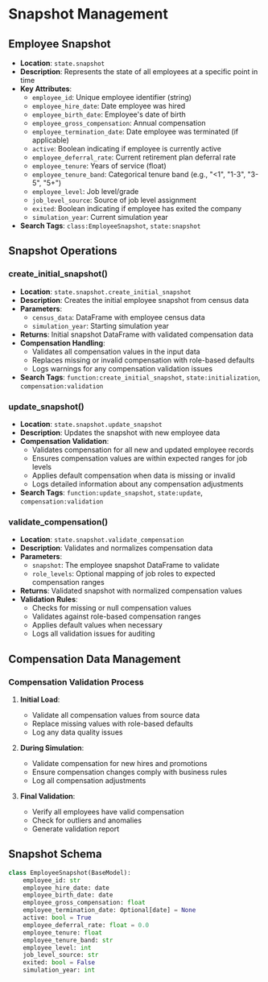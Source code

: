 # Snapshot Management

## Employee Snapshot
- **Location**: `state.snapshot`
- **Description**: Represents the state of all employees at a specific point in time
- **Key Attributes**:
  - `employee_id`: Unique employee identifier (string)
  - `employee_hire_date`: Date employee was hired
  - `employee_birth_date`: Employee's date of birth
  - `employee_gross_compensation`: Annual compensation
  - `employee_termination_date`: Date employee was terminated (if applicable)
  - `active`: Boolean indicating if employee is currently active
  - `employee_deferral_rate`: Current retirement plan deferral rate
  - `employee_tenure`: Years of service (float)
  - `employee_tenure_band`: Categorical tenure band (e.g., "<1", "1-3", "3-5", "5+")
  - `employee_level`: Job level/grade
  - `job_level_source`: Source of job level assignment
  - `exited`: Boolean indicating if employee has exited the company
  - `simulation_year`: Current simulation year
- **Search Tags**: `class:EmployeeSnapshot`, `state:snapshot`

## Snapshot Operations

### create_initial_snapshot()
- **Location**: `state.snapshot.create_initial_snapshot`
- **Description**: Creates the initial employee snapshot from census data
- **Parameters**:
  - `census_data`: DataFrame with employee census data
  - `simulation_year`: Starting simulation year
- **Returns**: Initial snapshot DataFrame with validated compensation data
- **Compensation Handling**:
  - Validates all compensation values in the input data
  - Replaces missing or invalid compensation with role-based defaults
  - Logs warnings for any compensation validation issues
- **Search Tags**: `function:create_initial_snapshot`, `state:initialization`, `compensation:validation`

### update_snapshot()
- **Location**: `state.snapshot.update_snapshot`
- **Description**: Updates the snapshot with new employee data
- **Compensation Validation**:
  - Validates compensation for all new and updated employee records
  - Ensures compensation values are within expected ranges for job levels
  - Applies default compensation when data is missing or invalid
  - Logs detailed information about any compensation adjustments
- **Search Tags**: `function:update_snapshot`, `state:update`, `compensation:validation`

### validate_compensation()
- **Location**: `state.snapshot.validate_compensation`
- **Description**: Validates and normalizes compensation data
- **Parameters**:
  - `snapshot`: The employee snapshot DataFrame to validate
  - `role_levels`: Optional mapping of job roles to expected compensation ranges
- **Returns**: Validated snapshot with normalized compensation values
- **Validation Rules**:
  - Checks for missing or null compensation values
  - Validates against role-based compensation ranges
  - Applies default values when necessary
  - Logs all validation issues for auditing

## Compensation Data Management

### Compensation Validation Process
1. **Initial Load**:
   - Validate all compensation values from source data
   - Replace missing values with role-based defaults
   - Log any data quality issues

2. **During Simulation**:
   - Validate compensation for new hires and promotions
   - Ensure compensation changes comply with business rules
   - Log all compensation adjustments

3. **Final Validation**:
   - Verify all employees have valid compensation
   - Check for outliers and anomalies
   - Generate validation report

## Snapshot Schema

```python
class EmployeeSnapshot(BaseModel):
    employee_id: str
    employee_hire_date: date
    employee_birth_date: date
    employee_gross_compensation: float
    employee_termination_date: Optional[date] = None
    active: bool = True
    employee_deferral_rate: float = 0.0
    employee_tenure: float
    employee_tenure_band: str
    employee_level: int
    job_level_source: str
    exited: bool = False
    simulation_year: int
```
